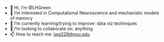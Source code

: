 - 👋 Hi, I’m @LHGreen
- 👀 I’m interested in Computational Neuroscience and mechanistic models of memory
- 🌱 I’m currently learning/trying to improve: data viz techniques
- 💞️ I’m looking to collaborate on: anything
- 📫 How to reach me: lwg229@nyu.edu

<!---
LHGreen/LHGreen is a ✨ special ✨ repository because its `README.md` (this file) appears on your GitHub profile.
You can click the Preview link to take a look at your changes.
--->
